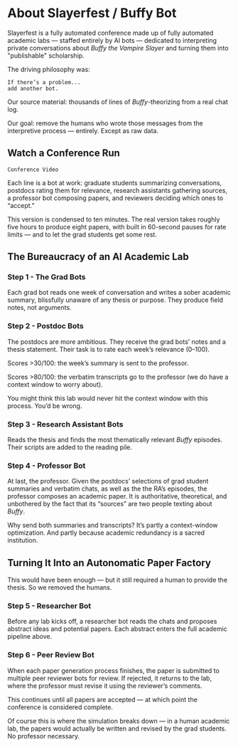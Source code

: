 # About Slayer<span>&shy;</span>fest / Buffy Bot

Slayer<span>&shy;</span>fest is a fully automated conference made up of fully automated academic labs — staffed entirely by AI bots — dedicated to interpreting private conversations about *Buffy the Vampire Slayer* and turning them into "publishable" scholarship.

The driving philosophy was:

```
If there’s a problem...
add another bot.
```

Our source material: thousands of lines of *Buffy*-theorizing from a real chat log.

Our goal: remove the humans who wrote those messages from the interpretive process — entirely. Except as raw data.

## Watch a Conference Run

```Conference Video```

Each line is a bot at work: graduate students summarizing conversations, postdocs rating them for relevance, research assistants gathering sources, a professor bot composing papers, and reviewers deciding which ones to “accept.”

This version is condensed to ten minutes. The real version takes roughly five hours to produce eight papers, with built in 60-second pauses for rate limits — and to let the grad students get some rest. 

## The Bureaucracy of an AI Academic Lab

### Step 1 - The Grad Bots
Each grad bot reads one week of conversation and writes a sober academic summary, blissfully unaware of any thesis or purpose. They produce field notes, not arguments.


### Step 2 - Postdoc Bots
The postdocs are more ambitious. They receive the grad bots’ notes and a thesis statement. Their task is to rate each week’s relevance (0–100).

Scores >30/100: the week’s summary is sent to the professor.

Scores >80/100: the verbatim transcripts go to the professor (we do have a context window to worry about).

You might think this lab would never hit the context window with this process. You’d be wrong.

### Step 3 - Research Assistant Bots
Reads the thesis and finds the most thematically relevant *Buffy* episodes. Their scripts are added to the reading pile.

### Step 4 - Professor Bot

At last, the professor. Given the postdocs’ selections of grad student summaries and verbatim chats, as well as the the RA’s episodes, the professor composes an academic paper. It is authoritative, theoretical, and unbothered by the fact that its “sources” are two people texting about *Buffy*.

Why send both summaries and transcripts? It’s partly a context-window optimization. And partly because academic redundancy is a sacred institution.

## Turning It Into an Autonomatic Paper Factory

This would have been enough — but it still required a human to provide the thesis. So we removed the humans.

### Step 5 - Researcher Bot 
Before any lab kicks off, a researcher bot reads the chats and proposes abstract ideas and potential papers. Each abstract enters the full academic pipeline above.

### Step 6 - Peer Review Bot
When each paper generation process finishes, the paper is submitted to multiple peer reviewer bots for review. If rejected, it returns to the lab, where the professor must revise it using the reviewer’s comments.

This continues until all papers are accepted — at which point the conference is considered complete.

Of course this is where the simulation breaks down — in a human academic lab, the papers would actually be written and revised by the grad students. No professor necessary.